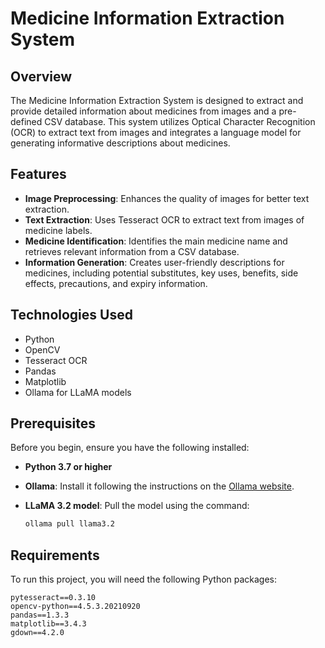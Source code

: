 # Medicine Information Extraction System

## Overview

The Medicine Information Extraction System is designed to extract and provide detailed information about medicines from images and a pre-defined CSV database. This system utilizes Optical Character Recognition (OCR) to extract text from images and integrates a language model for generating informative descriptions about medicines.

## Features

- **Image Preprocessing**: Enhances the quality of images for better text extraction.
- **Text Extraction**: Uses Tesseract OCR to extract text from images of medicine labels.
- **Medicine Identification**: Identifies the main medicine name and retrieves relevant information from a CSV database.
- **Information Generation**: Creates user-friendly descriptions for medicines, including potential substitutes, key uses, benefits, side effects, precautions, and expiry information.

## Technologies Used

- Python
- OpenCV
- Tesseract OCR
- Pandas
- Matplotlib
- Ollama for LLaMA models

## Prerequisites
Before you begin, ensure you have the following installed:

- **Python 3.7 or higher**
- **Ollama**: Install it following the instructions on the [Ollama website](https://ollama.com/docs/getting-started).
- **LLaMA 3.2 model**: Pull the model using the command:
  
  ```bash
  ollama pull llama3.2

## Requirements

To run this project, you will need the following Python packages:

```plaintext
pytesseract==0.3.10
opencv-python==4.5.3.20210920
pandas==1.3.3
matplotlib==3.4.3
gdown==4.2.0
